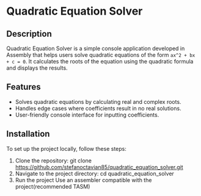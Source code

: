# Quadratic Equation Solver

## Description
Quadratic Equation Solver is a simple console application developed in Assembly that helps users solve quadratic equations of the form `ax^2 + bx + c = 0`. It calculates the roots of the equation using the quadratic formula and displays the results.

## Features
- Solves quadratic equations by calculating real and complex roots.
- Handles edge cases where coefficients result in no real solutions.
- User-friendly console interface for inputting coefficients.

## Installation
To set up the project locally, follow these steps:

1. Clone the repository:
   git clone https://github.com/stefanoctavian85/quadratic_equation_solver.git
2. Navigate to the project directory:
   cd quadratic_equation_solver
3. Run the project
   Use an assembler compatible with the project(recommended TASM)
